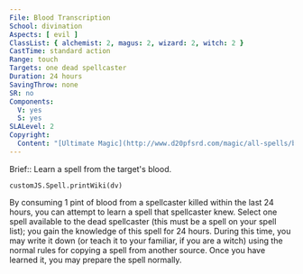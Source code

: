 ```yaml
---
File: Blood Transcription
School: divination
Aspects: [ evil ]
ClassList: { alchemist: 2, magus: 2, wizard: 2, witch: 2 }
CastTime: standard action
Range: touch
Targets: one dead spellcaster
Duration: 24 hours
SavingThrow: none
SR: no
Components:
  V: yes
  S: yes
SLALevel: 2
Copyright:
  Content: "[Ultimate Magic](http://www.d20pfsrd.com/magic/all-spells/b/blood-transcription)"
---
```

Brief:: Learn a spell from the target's blood.

```dataviewjs
customJS.Spell.printWiki(dv)
```

By consuming 1 pint of blood from a spellcaster killed within the last 24 hours, you can attempt to learn a spell that spellcaster knew. Select one spell available to the dead  spellcaster (this must be a spell on your spell list); you gain the knowledge of this spell for 24 hours. During this time, you may write it down (or teach it to your familiar, if you are a witch) using the normal rules for copying a spell from another source. Once you have learned it, you may prepare the spell normally.
